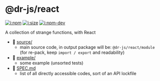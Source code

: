# @dr-js/react

[![i:npm]][l:npm]
[![i:size]][l:size]
[![i:npm-dev]][l:npm]

A collection of strange functions, with React

[i:npm]: https://img.shields.io/npm/v/@dr-js/react
[i:npm-dev]: https://img.shields.io/npm/v/@dr-js/react/dev
[l:npm]: https://npm.im/@dr-js/react
[i:size]: https://packagephobia.now.sh/badge?p=@dr-js/react
[l:size]: https://packagephobia.now.sh/result?p=@dr-js/react

[//]: # (NON_PACKAGE_CONTENT)

- 📁 [source/](source/)
  - main source code, in output package will be: `@dr-js/react/module` (for re-pack, keep `import / export` and readability)
- 📁 [example/](example/)
  - some example (unsorted tests)
- 📄 [SPEC.md](SPEC.md)
  - list of all directly accessible codes, sort of an API lockfile
